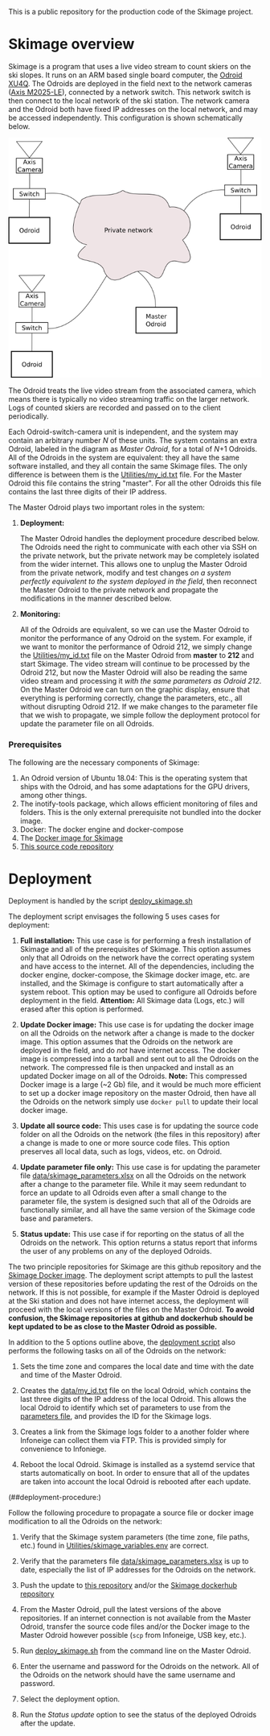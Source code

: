 This is a public repository for the production code of the Skimage project.

# Skimage overview

 Skimage is a program that uses a live video stream to count skiers on the ski slopes. It runs on an ARM based single board computer, the [Odroid XU4Q](https://wiki.odroid.com/odroid-xu4/odroid-xu4). The Odroids are deployed in the field next to the network cameras ([Axis M2025-LE](https://www.axis.com/en-us/products/axis-m2025-le)), connected by a network switch. This network switch is then connect to the local network of the ski station. The network camera and the Odroid both have fixed IP addresses on the local network, and may be accessed independently. This configuration is shown schematically below.

![Odroid deployment schematic](odroid_deployment.png)

The Odroid treats the live video stream from the associated camera, which means there is typically no video streaming traffic on the larger network. Logs of counted skiers are recorded and passed on to the client periodically.

Each Odroid-switch-camera unit is independent, and the system may contain an arbitrary number *N* of these units. The system contains an extra Odroid, labeled in the diagram as *Master Odroid*, for a total of *N*+1 Odroids. All of the Odroids in the system are equivalent: they all have the same software installed, and they all contain the same Skimage files. The only difference is between them is the [Utilities/my_id.txt](Utilities/my_id.txt) file. For the Master Odroid this file contains the string "master". For all the other Odroids this file contains the last three digits of their IP address. 

The Master Odroid plays two important roles in the system:

1. **Deployment:**
   
   The Master Odroid handles the deployment procedure described below. The Odroids need the right to communicate with each other via SSH on the private network, but the private network may be completely isolated from the wider internet. This allows one to unplug the Master Odroid from the private network, modify and test changes *on a system perfectly equivalent to the system deployed in the field*, then reconnect the Master Odroid to the private network and propagate the modifications in the manner described below.

2. **Monitoring:** 
   
   All of the Odroids are equivalent, so we can use the Master Odroid to monitor the performance of any Odroid on the system. For example, if we want to monitor the performance of Odroid 212, we simply change the [Utilities/my_id.txt](Utilities/my_id.txt) file on the Master Odroid from **master** to **212** and start Skimage. The video stream will continue to be processed by the Odroid 212, but now the Master Odroid will also be reading the same video stream and processing it *with the same parameters as Odroid 212*. On the Master Odroid we can turn on the graphic display, ensure that everything is performing correctly, change the parameters, etc., all without disrupting Odroid 212. If we make changes to the parameter file that we wish to propagate, we simple follow the deployment protocol for update the parameter file on all Odroids.

### Prerequisites
The following are the necessary components of Skimage:

1. An Odroid version of Ubuntu 18.04:
    This is the operating system that ships with the Odroid, and has some adaptations for the GPU drivers, among other things.
2. The inotify-tools package, which allows efficient monitoring of files and folders. This is the only external prerequisite not bundled into the docker image.
3. Docker: The docker engine and docker-compose
4. The [Docker image for Skimage](https://cloud.docker.com/repository/docker/a2ps/skimage)
5. [This source code repository](https://github.com/A2PhotonicSensors/skimage_edge_production)


# Deployment

Deployment is handled by the script [deploy_skimage.sh](deploy_skimage.sh)

The deployment script envisages the following 5 uses cases for deployment:
1. **Full installation:**
   This use case is for performing a fresh installation of Skimage and all of the prerequisites of Skimage. This option assumes only that all Odroids on the network have the correct operating system and have access to the internet. All of the dependencies, including the docker engine, docker-compose, the Skimage docker image, etc. are installed, and the Skimage is configure to start automatically after a system reboot. This option may be used to configure all Odroids before deployment in the field. **Attention:** All Skimage data (Logs, etc.) will erased after this option is performed. 

2. **Update Docker image:**
   This use case is for updating the docker image on all the Odroids on the network after a change is made to the docker image. This option assumes that the Odroids on the network are deployed in the field, and do *not* have internet access. The docker image is compressed into a tarball and sent out to all the Odroids on the network. The compressed file is then unpacked and install as an updated Docker image on all of the Odroids. **Note:** This compressed Docker image is a large (~2 Gb) file, and it would be much more efficient to set up a docker image repository on the master Odroid, then have all the Odroids on the network simply use ```docker pull``` to update their local docker image. 

3. **Update all source code:**
   This uses case is for updating the source code folder on all the Odroids on the network (the files in this repository) after a change is made to one or more source code files. This option preserves all local data, such as logs, videos, etc. on Odroid.  

4. **Update parameter file only:**
   This use case is for updating the parameter file [data/skimage_parameters.xlsx](data/skimage_parameters.xlsx) on all the Odroids on the network after a change to the parameter file. While it may seem redundant to force an update to all Odroids even after a small change to the parameter file, the system is designed such that all of the Odroids are functionally similar, and all have the same version of the Skimage code base and parameters. 


5. **Status update:**
   This use case if for reporting on the status of all the Odroids on the network. This option returns a status report that informs the user of any problems on any of the deployed Odroids.

The two principle repositories for Skimage are this github repository and the [Skimage Docker image](https://cloud.docker.com/repository/docker/a2ps/skimage). The deployment script attempts to pull the lastest version of these repositories before updating the rest of the Odroids on the network. If this is not possible, for example
if the Master Odroid is deployed at the Ski station and does not have internet access, the deployment will proceed with the local versions of the files on the Master Odroid. **To avoid confusion, the Skimage repositories at github and dockerhub should be kept updated to be as close to the Master Odroid as possible.** 

In addition to the 5 options outline above, the [deployment script](deploy_skimage.sh) also performs the following tasks on all of the Odroids on the network:

1. Sets the time zone and compares the local date and time with the date and time of the Master Odroid.

2. Creates the [data/my_id.txt](data/my_id.txt) file on the local Odroid, which contains the last three digits of the IP address of the local Odroid. This allows the local Odroid to identify which set of parameters to use from the [parameters file](data/skimage_parameters.xlsx), and provides the ID for the Skimage logs.

3. Creates a link from the Skimage logs folder to a another folder where Infoneige can collect them via FTP. This is provided simply for convenience to Infoniege.

4. Reboot the local Odroid. Skimage is installed as a systemd service that starts automatically on boot. In order to ensure that all of the updates are taken into account the local Odroid is rebooted after each update.    

(##deployment-procedure:)

Follow the following procedure to propagate a source file or docker image modification to all the Odroids on the network: 

1. Verify that the Skimage system parameters (the time zone, file paths, etc.) found in [Utilities/skimage_variables.env](Utilities/skimage_variables.env) are correct.

2. Verify that the parameters file [data/skimage_parameters.xlsx](data/skimage_parameters.xlsx) is up to date, especially the list of IP addresses for the Odroids on the network.
    
3. Push the update to [this repository](https://github.com/A2PhotonicSensors/skimage_edge_production) and/or the [Skimage dockerhub repository](https://cloud.docker.com/repository/docker/a2ps/skimage)

4. From the Master Odroid, pull the latest versions of the above repositories. If an internet connection is not available from the Master Odroid, transfer the source code files and/or the Docker image to the Master Odroid however possible (```scp``` from Infoneige, USB key, etc.).

5. Run [deploy_skimage.sh](deploy_skimage.sh) from the command line on the Master Odroid. 

6. Enter the username and password for the Odroids on the network. All of the Odroids on the network should have the same username and password.

7. Select the deployment option.

8. Run the *Status update* option to see the status of the deployed Odroids after the update. 





